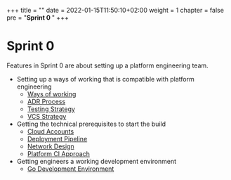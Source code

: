 +++
title = ""
date = 2022-01-15T11:50:10+02:00
weight = 1
chapter = false
pre = "<b>Sprint 0 </b>"
+++

# Sprint 0

Features in Sprint 0 are about setting up a platform engineering team. 
* Setting up a ways of working that is compatible with platform engineering
  * [Ways of working](./feature-platform-teams-ways-of-working/) 
  * [ADR Process](./feature-adr-process/)
  * [Testing Strategy](./feature-platform-testing-strategy/)
  * [VCS Strategy](./feature-version-control-access-control/)
* Getting the technical prerequisites to start the build
  * [Cloud Accounts](./feature-cloud-accounts/)
  * [Deployment Pipeline](./feature-base-deployment-pipeline)
  * [Network Design](../connected-kubernetes/feature-base-networking-design.md)
  * [Platform CI Approach](./feature-platform-ci-developer-infra-setup)
* Getting engineers a working development environment
  * [Go Development Environment](./feature-golang-dev-environment/)
